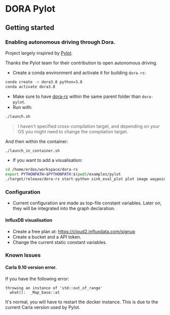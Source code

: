 # DORA Pylot
## Getting started
### Enabling autonomous driving through Dora.

Project largely inspired by [Pylot](https://github.com/erdos-project/pylot).

Thanks the Pylot team for their contribution to open autonomous driving.

- Create a conda environment and activate it for building `dora-rs`:
```bash
conda create -n dora3.8 python=3.8
conda activate dora3.8
```
- Make sure to have [dora-rs](https://github.com/futurewei-tech/dora-rs) within the same parent folder than `dora-pylot`.
- Run with:
```bash
./launch.sh
```
> I haven't specified cross-compilation target, and depending on your OS you might need to change the compilation target.

And then within the container:
```bash
./launch_in_container.sh
```

- If you want to add a visualisation:

```bash
cd /home/erdos/workspace/dora-rs
export PYTHONPATH=$PYTHONPATH:$(pwd)/examples/pylot
./target/release/dora-rs start-python sink_eval_plot plot image waypoints obstacles pose &
```

### Configuration

- Current configuration are made as top-file constant variables. Later on, they will be integrated into the graph declaration.

#### InfluxDB visualisation

- Create a free plan at:  https://cloud2.influxdata.com/signup
- Create a bucket and a API token.
- Change the current static constant variables.
### Known Issues

#### Carla 9.10 version error.
If you have the following error:
```
throwing an instance of 'std::out_of_range'
  what():  _Map_base::at
```
It's normal, you will have to restart the docker instance. This is due to the current Carla version used by Pylot.


